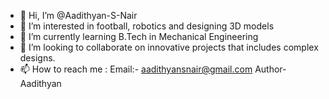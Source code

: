 - 👋 Hi, I’m @Aadithyan-S-Nair
- 👀 I’m interested in football, robotics and designing 3D models
- 🌱 I’m currently learning B.Tech in Mechanical Engineering
- 💞️ I’m looking to collaborate on innovative projects that includes complex designs. 
- 📫 How to reach me : Email:- aadithyansnair@gmail.com
  Author- Aadithyan

<!---
Aadithyan-S-Nair/Aadithyan-S-Nair is a ✨ special ✨ repository because its `README.md` (this file) appears on your GitHub profile.
You can click the Preview link to take a look at your changes.
--->
